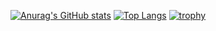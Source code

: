 
[![Anurag's GitHub stats](https://github-readme-stats.vercel.app/api?username=yukiyamamuro)](https://github.com/yukiyamamuro/github-readme-stats)
[![Top Langs](https://github-readme-stats.vercel.app/api/top-langs/?username=yukiyamamuro&layout=compact)](https://github.com/yukiyamamuro/github-readme-stats)
[![trophy](https://github-profile-trophy.vercel.app/?username=yukiyamamuro)](https://github.com/yukiyamamuro/github-profile-trophy)

<!--
**yukiyamamuro/yukiyamamuro** is a ✨ _special_ ✨ repository because its `README.md` (this file) appears on your GitHub profile.

Here are some ideas to get you started:

- 🔭 I’m currently working on ...
- 🌱 I’m currently learning ...
- 👯 I’m looking to collaborate on ...
- 🤔 I’m looking for help with ...
- 💬 Ask me about ...
- 📫 How to reach me: ...
- 😄 Pronouns: ...
- ⚡ Fun fact: ...
-->

